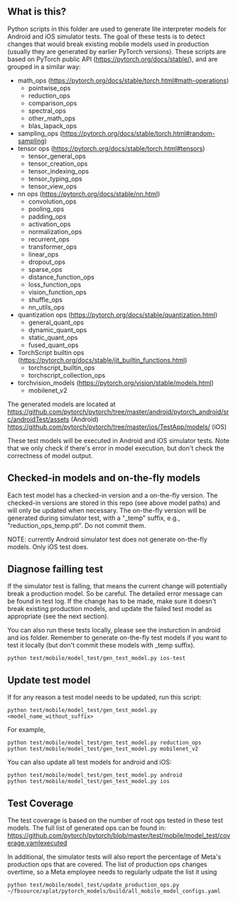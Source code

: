 ## What is this?
Python scripts in this folder are used to generate lite interpreter models for Android and iOS simulator tests. The goal of these tests is to detect changes that would break existing mobile models used in production (usually they are generated by earlier PyTorch versions). These scripts are based on PyTorch public API (https://pytorch.org/docs/stable/), and are grouped in a similar way:

- math_ops (https://pytorch.org/docs/stable/torch.html#math-operations)
  - pointwise_ops
  - reduction_ops
  - comparison_ops
  - spectral_ops
  - other_math_ops
  - blas_lapack_ops
- sampling_ops (https://pytorch.org/docs/stable/torch.html#random-sampling)
- tensor ops (https://pytorch.org/docs/stable/torch.html#tensors)
  - tensor_general_ops
  - tensor_creation_ops
  - tensor_indexing_ops
  - tensor_typing_ops
  - tensor_view_ops
- nn ops (https://pytorch.org/docs/stable/nn.html)
  - convolution_ops
  - pooling_ops
  - padding_ops
  - activation_ops
  - normalization_ops
  - recurrent_ops
  - transformer_ops
  - linear_ops
  - dropout_ops
  - sparse_ops
  - distance_function_ops
  - loss_function_ops
  - vision_function_ops
  - shuffle_ops
  - nn_utils_ops
- quantization ops (https://pytorch.org/docs/stable/quantization.html)
  - general_quant_ops
  - dynamic_quant_ops
  - static_quant_ops
  - fused_quant_ops
- TorchScript builtin ops (https://pytorch.org/docs/stable/jit_builtin_functions.html)
  - torchscript_builtin_ops
  - torchscript_collection_ops
- torchvision_models (https://pytorch.org/vision/stable/models.html)
  - mobilenet_v2

The generated models are located at
https://github.com/pytorch/pytorch/tree/master/android/pytorch_android/src/androidTest/assets (Android)
https://github.com/pytorch/pytorch/tree/master/ios/TestApp/models/ (iOS)

These test models will be executed in Android and iOS simulator tests. Note that we only check if there's error in model execution, but don't check the correctness of model output.

## Checked-in models and on-the-fly models
Each test model has a checked-in version and a on-the-fly version. The checked-in versions are stored in this repo (see above model paths) and will only be updated when necessary. The on-the-fly version will be generated during simulator test, with a "_temp" suffix, e.g., "reduction_ops_temp.ptl". Do not commit them.

NOTE: currently Android simulator test does not generate on-the-fly models. Only iOS test does.

## Diagnose failling test
If the simulator test is falling, that means the current change will potentially break a production model. So be careful. The detailed error message can be found in test log. If the change has to be made, make sure it doesn't break existing production models, and update the failed test model as appropriate (see the next section). 

You can also run these tests locally, please see the insturction in android and ios folder. Remember to generate on-the-fly test models if you want to test it locally (but don't commit these models with _temp suffix).
```
python test/mobile/model_test/gen_test_model.py ios-test
```

## Update test model
If for any reason a test model needs to be updated, run this script:
```
python test/mobile/model_test/gen_test_model.py <model_name_without_suffix>
```
For example,
```
python test/mobile/model_test/gen_test_model.py reduction_ops
python test/mobile/model_test/gen_test_model.py mobilenet_v2
```

You can also update all test models for android and iOS:
```
python test/mobile/model_test/gen_test_model.py android
python test/mobile/model_test/gen_test_model.py ios
```

## Test Coverage
The test coverage is based on the number of root ops tested in these test models. The full list of generated ops can be found in:
https://github.com/pytorch/pytorch/blob/master/test/mobile/model_test/coverage.yamlexecuted 

In additional, the simulator tests will also report the percentage of Meta's production ops that are covered. The list of production ops changes overtime, so a Meta employee needs to regularly udpate the list it using
```
python test/mobile/model_test/update_production_ops.py ~/fbsource/xplat/pytorch_models/build/all_mobile_model_configs.yaml
```

